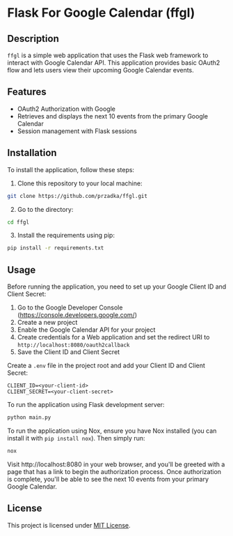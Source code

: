# Flask For Google Calendar (ffgl)

## Description

`ffgl` is a simple web application that uses the Flask web framework to interact with Google Calendar API. This application provides basic OAuth2 flow and lets users view their upcoming Google Calendar events.

## Features

- OAuth2 Authorization with Google
- Retrieves and displays the next 10 events from the primary Google Calendar
- Session management with Flask sessions

## Installation

To install the application, follow these steps:

1. Clone this repository to your local machine:
```bash
git clone https://github.com/przadka/ffgl.git
```
2. Go to the directory:
```bash
cd ffgl
```
3. Install the requirements using pip:
```bash
pip install -r requirements.txt
```

## Usage

Before running the application, you need to set up your Google Client ID and Client Secret:

1. Go to the Google Developer Console (https://console.developers.google.com/)
2. Create a new project
3. Enable the Google Calendar API for your project
4. Create credentials for a Web application and set the redirect URI to `http://localhost:8080/oauth2callback`
5. Save the Client ID and Client Secret

Create a `.env` file in the project root and add your Client ID and Client Secret:

```
CLIENT_ID=<your-client-id>
CLIENT_SECRET=<your-client-secret>
```

To run the application using Flask development server:

```bash
python main.py
```

To run the application using Nox, ensure you have Nox installed (you can install it with `pip install nox`). Then simply run:

```bash
nox
```

Visit http://localhost:8080 in your web browser, and you'll be greeted with a page that has a link to begin the authorization process. Once authorization is complete, you'll be able to see the next 10 events from your primary Google Calendar.

## License

This project is licensed under [MIT License](LICENSE).